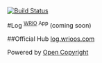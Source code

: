 [![Build Status](https://travis-ci.org/webRunes/Log-WRIO-App.svg?branch=master)](https://travis-ci.org/webRunes/Log-WRIO-App)

#Log <sup>[WRIO](http://wrioos.com) App</sup>
(coming soon)

##Official Hub
[log.wrioos.com](http://log.wrioos.com)

Powered by [Open Copyright](http://opencopyright.webrunes.com)
